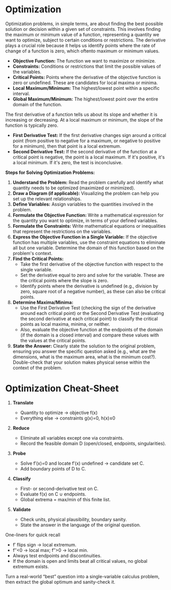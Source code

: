 # Optimization

Optimization problems, in simple terms, are about finding the best possible solution or decision within a given set of constraints. This involves finding the maximum or minimum value of a function, representing a quantity we want to optimize, subject to certain conditions or restrictions. The derivative plays a crucial role because it helps us identify points where the rate of change of a function is zero, which oftento maximum or minimum values.

* **Objective Function:** The function we want to maximize or minimize.
* **Constraints:** Conditions or restrictions that limit the possible values of the variables.
* **Critical Points:** Points where the derivative of the objective function is zero or undefined. These are candidates for local maxima or minima.
* **Local Maximum/Minimum:** The highest/lowest point within a specific interval.
* **Global Maximum/Minimum:** The highest/lowest point over the entire domain of the function.

The first derivative of a function tells us about its slope and whether it is increasing or decreasing. At a local maximum or minimum, the slope of the function is typically zero.

* **First Derivative Test:** If the first derivative changes sign around a critical point (from positive to negative for a maximum, or negative to positive for a minimum), then that point is a local extremum.
* **Second Derivative Test:** If the second derivative of the function at a critical point is negative, the point is a local maximum. If it's positive, it's a local minimum. If it's zero, the test is inconclusive.

**Steps for Solving Optimization Problems:**

1. **Understand the Problem:** Read the problem carefully and identify what quantity needs to be optimized (maximized or minimized).
2. **Draw a Diagram (if applicable):** Visualizing the problem can help you set up the relevant relationships.
3. **Define Variables:** Assign variables to the quantities involved in the problem.
4. **Formulate the Objective Function:** Write a mathematical expression for the quantity you want to optimize, in terms of your defined variables.
5. **Formulate the Constraints:** Write mathematical equations or inequalities that represent the restrictions on the variables.
6. **Express the Objective Function in a Single Variable:** If the objective function has multiple variables, use the constraint equations to eliminate all but one variable. Determine the domain of this function based on the problem's context.
7. **Find the Critical Points:**
   * Take the first derivative of the objective function with respect to the single variable.
   * Set the derivative equal to zero and solve for the variable. These are the critical points where the slope is zero.
   * Identify points where the derivative is undefined (e.g., division by zero, square root of a negative number), as these can also be critical points.
8. **Determine Maxima/Minima:**
   * Use the First Derivative Test (checking the sign of the derivative around each critical point) or the Second Derivative Test (evaluating the second derivative at each critical point) to classify the critical points as local maxima, minima, or neither.
   * Also, evaluate the objective function at the endpoints of the domain (if the domain is a closed interval) and compare these values with the values at the critical points.
9. **State the Answer:** Clearly state the solution to the original problem, ensuring you answer the specific question asked (e.g., what are the dimensions, what is the maximum area, what is the minimum cost?). Double-check that your solution makes physical sense within the context of the problem.

# Optimization Cheat-Sheet

1. **Translate**

   - Quantity to optimize → objective f(x)
   - Everything else → constraints g(x)=0, h(x)≤0
2. **Reduce**

   - Eliminate all variables except one via constraints.
   - Record the feasible domain D (open/closed, endpoints, singularities).
3. **Probe**

   - Solve f′(x)=0 and locate f′(x) undefined → candidate set C.
   - Add boundary points of D to C.
4. **Classify**

   - First- or second-derivative test on C.
   - Evaluate f(x) on C ∪ endpoints.
   - Global extrema = max/min of this finite list.
5. **Validate**

   - Check units, physical plausibility, boundary sanity.
   - State the answer in the language of the original question.

One-liners for quick recall

- f′ flips sign → local extremum.
- f″<0 → local max; f″>0 → local min.
- Always test endpoints and discontinuities.
- If the domain is open and limits beat all critical values, no global extremum exists.

Turn a real-world “best” question into a single-variable calculus problem, then extract the global optimum and sanity-check it.
